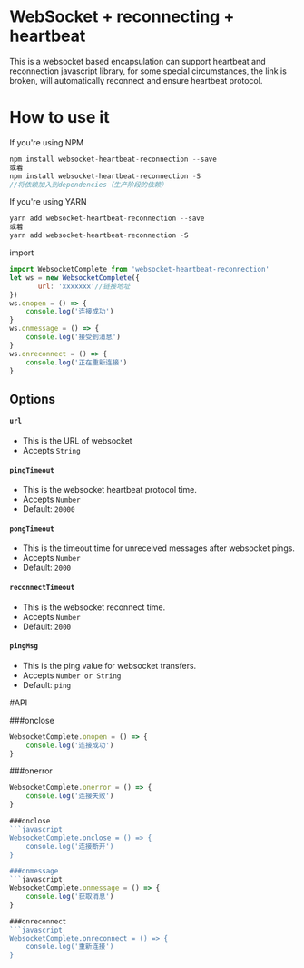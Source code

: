 # WebSocket + reconnecting + heartbeat


This is a websocket based encapsulation can support heartbeat and reconnection javascript library, for some special circumstances, the link is broken, will automatically reconnect and ensure heartbeat protocol.


# How to use it

If you're using NPM

```javascript
npm install websocket-heartbeat-reconnection --save
或着
npm install websocket-heartbeat-reconnection -S
//将依赖加入到dependencies（生产阶段的依赖）
```
If you're using YARN

```javascript
yarn add websocket-heartbeat-reconnection --save
或着
yarn add websocket-heartbeat-reconnection -S
```

import
```javascript
import WebsocketComplete from 'websocket-heartbeat-reconnection'
let ws = new WebsocketComplete({
       url: 'xxxxxxx'//链接地址
})
ws.onopen = () => {
    console.log('连接成功')
}
ws.onmessage = () => {
    console.log('接受到消息')
}
ws.onreconnect = () => {
    console.log('正在重新连接')
}
```

## Options

#### `url`
- This is the URL of websocket
- Accepts `String`

#### `pingTimeout`
- This is the websocket heartbeat protocol time.
- Accepts `Number`
- Default: `20000`

#### `pongTimeout`
- This is the timeout time for unreceived messages after websocket pings.
- Accepts `Number`
- Default: `2000`

#### `reconnectTimeout`
- This is the websocket reconnect time.
- Accepts `Number`
- Default: `2000`

#### `pingMsg`
- This is the ping value for websocket transfers.
- Accepts `Number or String`
- Default: `ping`

#API

###onclose
```javascript
WebsocketComplete.onopen = () => {
    console.log('连接成功')
}
```

###onerror
```javascript
WebsocketComplete.onerror = () => {
    console.log('连接失败')
}

###onclose
```javascript
WebsocketComplete.onclose = () => {
    console.log('连接断开')
}

###onmessage
```javascript
WebsocketComplete.onmessage = () => {
    console.log('获取消息')
}

###onreconnect
```javascript
WebsocketComplete.onreconnect = () => {
    console.log('重新连接')
}